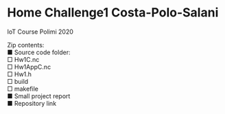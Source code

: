 # Home Challenge1 Costa-Polo-Salani
IoT Course Polimi 2020 



Zip contents: \
■ Source code folder:  
□ Hw1C.nc \
□ Hw1AppC.nc \
□ Hw1.h \
□ build \
□ makefile \
■ Small project report \
■ Repository link 

